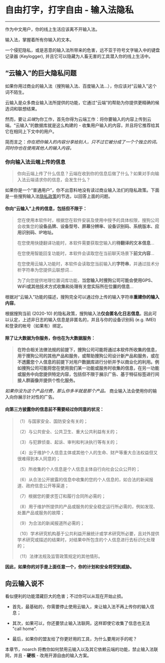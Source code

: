 # 自由打字，打字自由 - 输入法隐私

---

作为中文用户，你的线上生活应该离不开输入法。

输入法，掌握着所有你输入的文本。

一个侵犯隐私，或是恶意的输入法所带来的危害，远不亚于符号文字输入中的键盘记录器 (Keylogger), 并且它可以隐藏为人畜无害的工具潜入你的线上生活中。

## “云输入”的巨大隐私问题

如果你用过商业的输入法（搜狗输入法、百度输入法...），你应该对“云输入”这个词不陌生。

云输入是众多商业输入法所提供的功能，它通过“云端”的帮助为你提供更精确的候选词和联想结果。

然而，要让*云端*为你工作，首先你得为云端工作：将你要输入的内容上传到云端。“云输入”的数据库就是这么构建的 - 收集用户输入的内容，并且将它推荐给其它在相同上下文中的用户。

简而言之：*你在把你输入的内容分享给别人，只不过它被分成了一个个独立的词。同时你也在使用其他人的输入内容。*

### 你向输入法云端上传的信息

> 你向云端上传了什么信息？云端在收到你的信息后做了什么？如果对手向输入法云端请求你的信息，会发生什么？

如果你是一个“普通用户”，你不出意料地没有读过商业输入法们的隐私政策。下面是一些搜狗输入法[隐私政策](https://shouji.sogou.com/wap/htmls/privacy_policy.html)的节选，以回答上面的问题。

#### 你向“云输入”上传的信息，包括但不限于：

> 您在使用本软件时，根据您在软件安装及使用中授予的具体权限，搜狗公司会收集您的**设备品牌、设备型号、屏幕分辨率、设备识别码、系统版本、应用识别码、IP地址。**
>
> 在您使用快捷翻译功能时，本软件需要获取您输入的**待翻译的文本信息**...
>
> 在您使用智能回复功能时，本软件会读取您在当前聊天场景下**前文内容**...
>
> 在您使用云输入功能时，本软件会读取您当前输入的**字符串**，并通过技术分析字符串为您提供云联想词...
>
> 为了向您提供地理位置词库功能，**当您输入时搜狗公司可能会使用GPS、WiFi或其他技术方式收集和处理有关您实际所在位置的信息**...

根据对“云输入”功能的描述，搜狗完全可以通过你上传的输入字符串**重建你的输入内容**。

根据搜狗当前 (2020-10) 的隐私政策，搜狗输入法**仅会匿名化日志信息**。因此可以认定，上述非日志的输入信息是非匿名的，并且与你的设备识别码 (e.g. IMEI) 和登录的帐号（如果有）绑定。

#### 除了让大数据为你服务，你也在为大数据服务：

> **在符合相关法律法规的前提下，搜狗公司可能将通过本软件所收集的信息，用于搜狗公司的其他产品和服务，或帮助搜狗公司设计新产品和服务，或在不透露您个人信息的前提下对用户数据库进行分析并予以商业化的利用。例如搜狗公司可能将您在使用我们某一功能或服务时收集的信息，在另一功能或服务中向您提供特定内容，包括但不限于展示广告、基于特征标签进行间接人群画像并提供个性化服务。**

*如果你没为这个产品付费，那么你多半就是那个产品。* 商业输入法会使用你的输入向你展示针对性的广告。

#### 向第三方披露你的信息前不需要经过你同意的状况：

> （1）与国家安全、国防安全有关的；
>
> （2）与公共安全、公共卫生、重大公共利益有关的；
>
> （3）与犯罪侦查、起诉、审判和判决执行等有关的；
>
> （4）出于维护个人信息主体或其他个人的生命、财产等重大合法权益但又很难得到本人同意的；
>
> （5）所收集的个人信息是个人信息主体自行向社会公众公开的；
>
> （6）从合法公开披露的信息中收集的您的个人信息的，如合法的新闻报道、政府信息公开等渠道；
>
> （7）根据您的要求签订和履行合同所必需的；
>
> （8）用于维护所提供的产品或服务的安全稳定运行所必需的，例如发现、处置产品或服务的故障；
>
> （9）为合法的新闻报道所必需的；
>
> （10）学术研究机构基于公共利益开展统计或学术研究所必要，且对外提供学术研究或描述的结果时，对结果中所包含的个人信息进行去标识化处理的；
>
> （11）法律法规及监管政策规定的其他情形。

**因此，如果你的对手是上面任意一个，你的计划和安全将受到威胁。**

## 向云输入说不

看似便利的功能潜藏巨大的危害；不过你可以从现在开始止损。

- 首先，最基础的，你需要停止使用云输入，来让输入法不再上传你的输入信息；

- 其次，如果可以，你还要禁止输入法联网，这样即使它收集了信息也无法 "call home".

- 最后，如果你的盟友给了你更好用的工具，为什么要用对手的呢？

本章节，noarch 将教你如何禁用云输入以及其它依赖云端的功能，禁止输入法联网，并且 - **硬核** - 改用开源自由的输入方案。
